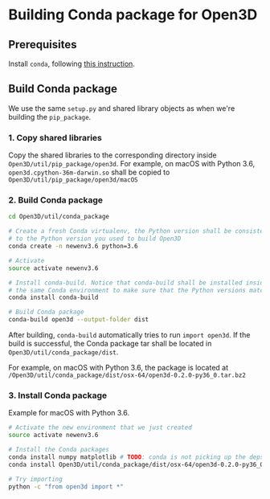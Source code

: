 # Building Conda package for Open3D

## Prerequisites

Install `conda`, following
[this instruction](https://conda.io/docs/user-guide/install/index.html).

## Build Conda package

We use the same `setup.py` and shared library objects as when we're building
the `pip_package`.

### 1. Copy shared libraries

Copy the shared libraries to the corresponding directory inside
`Open3D/util/pip_package/open3d`. For example, on macOS with Python 3.6,
`open3d.cpython-36m-darwin.so` shall be copied to
`Open3D/util/pip_package/open3d/macOS`

### 2. Build Conda package

```bash
cd Open3D/util/conda_package

# Create a fresh Conda virtualenv, the Python version shall be consistent
# to the Python version you used to build Open3D
conda create -n newenv3.6 python=3.6

# Activate
source activate newenv3.6

# Install conda-build. Notice that conda-build shall be installed inside of
# the same Conda environment to make sure that the Python versions match
conda install conda-build

# Build Conda package
conda-build open3d --output-folder dist
```

After building, `conda-build` automatically tries to run `import open3d`. If the
build is successful, the Conda package tar shall be located in
`Open3D/util/conda_package/dist`.

For example, on macOS with Python 3.6, the package is located at
`/Open3D/util/conda_package/dist/osx-64/open3d-0.2.0-py36_0.tar.bz2`

### 3. Install Conda package

Example for macOS with Python 3.6.

```bash
# Activate the new environment that we just created
source activate newenv3.6

# Install the Conda packages
conda install numpy matplotlib # TODO: conda is not picking up the deps yet
conda install Open3D/util/conda_package/dist/osx-64/open3d-0.2.0-py36_0.tar.bz2

# Try importing
python -c "from open3d import *"
```
